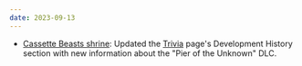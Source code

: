 ```yaml
---
date: 2023-09-13
---
```


* [Cassette Beasts shrine](/shrines/cassettebeasts/): Updated the [Trivia](/shrines/cassettebeasts/trivia) page's Development History section with new information about the "Pier of the Unknown" DLC.
